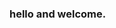 ### hello and welcome.

<!--| [![Nullpos's GitHub stats](https://github-readme-stats.vercel.app/api?username=0za0&count_private=true&show_icons=true&theme=merko)](https://github.com/anuraghazra/github-readme-stats) | [![Top Langs](https://github-readme-stats.vercel.app/api/top-langs/?username=0za0&theme=merko&layout=compact)](https://github.com/anuraghazra/github-readme-stats) |
|------------------------------------------------------------------------------------------------------------------------------------------------------------------------------------------|--------------------------------------------------------------------------------------------------------------------------------------------------------------------|
|                                                                                                                                                                                          | (Most used Languages only counts Public Repos otherwise there would be a lot more Java)                                                                                                                      |
-->
<!--
**0za0/0za0** is a ✨ _special_ ✨ repository because its `README.md` (this file) appears on your GitHub profile.

Here are some ideas to get you started:
-->
<!--
- 🔭 I’m currently working on Reverse Engineering the Nu2 Engine and a new Version of Bingo!
- 🌱 I’m currently learning Avalonia (MVVM) & C# / Hardware Design & Electronics / C++ & Vulkan 
- 📫 How to reach me: [Website in development ;)]
-->
<!-- - ⚡ Fun fact: -->

